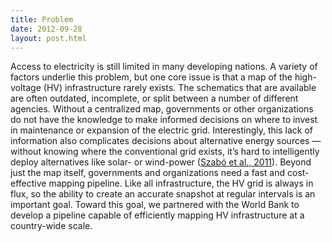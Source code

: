 ```yaml
---
title: Problem
date: 2012-09-28
layout: post.html
---
```


Access to electricity is still limited in many developing nations. A variety of factors underlie this problem, but one core issue is that a map of the high-voltage (HV) infrastructure rarely exists. The schematics that are available are often outdated, incomplete, or split between a number of different agencies. Without a centralized map, governments or other organizations do not have the knowledge to make informed decisions on where to invest in maintenance or expansion of the electric grid. Interestingly, this lack of information also complicates decisions about alternative energy sources — without knowing where the conventional grid exists, it’s hard to intelligently deploy alternatives like solar- or wind-power ([Szabó et al., 2011](http://iopscience.iop.org/article/10.1088/1748-9326/6/3/034002)). Beyond just the map itself, governments and organizations need a fast and cost-effective mapping pipeline. Like all infrastructure, the HV grid is always in flux, so the ability to create an accurate snapshot at regular intervals is an important goal. Toward this goal, we partnered with the World Bank to develop a pipeline capable of efficiently mapping HV infrastructure at a country-wide scale.
